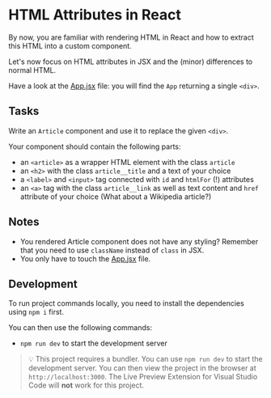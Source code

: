 # HTML Attributes in React

By now, you are familiar with rendering HTML in React and how to extract this HTML into a custom component.

Let's now focus on HTML attributes in JSX and the (minor) differences to normal HTML.

Have a look at the [App.jsx](./src/App.jsx) file: you will find the `App` returning a single `<div>`.

## Tasks

Write an `Article` component and use it to replace the given `<div>`.

Your component should contain the following parts:

- an `<article>` as a wrapper HTML element with the class `article`
- an `<h2>` with the class `article__title` and a text of your choice
- a `<label>` and `<input>` tag connected with `id` and `htmlFor` (!) attributes
- an `<a>` tag with the class `article__link` as well as text content and `href` attribute of your choice (What about a Wikipedia article?)

## Notes

- You rendered Article component does not have any styling? Remember that you need to use `className` instead of `class` in JSX.
- You only have to touch the [App.jsx](src/App.jsx) file.

## Development

To run project commands locally, you need to install the dependencies using `npm i` first.

You can then use the following commands:

- `npm run dev` to start the development server

> 💡 This project requires a bundler. You can use `npm run dev` to start the development server. You can then view the project in the browser at `http://localhost:3000`. The Live Preview Extension for Visual Studio Code will **not** work for this project.
